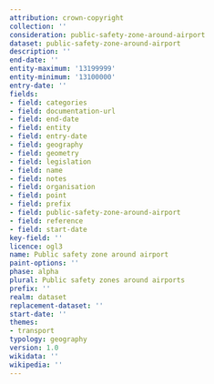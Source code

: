 ```yaml
---
attribution: crown-copyright
collection: ''
consideration: public-safety-zone-around-airport
dataset: public-safety-zone-around-airport
description: ''
end-date: ''
entity-maximum: '13199999'
entity-minimum: '13100000'
entry-date: ''
fields:
- field: categories
- field: documentation-url
- field: end-date
- field: entity
- field: entry-date
- field: geography
- field: geometry
- field: legislation
- field: name
- field: notes
- field: organisation
- field: point
- field: prefix
- field: public-safety-zone-around-airport
- field: reference
- field: start-date
key-field: ''
licence: ogl3
name: Public safety zone around airport
paint-options: ''
phase: alpha
plural: Public safety zones around airports
prefix: ''
realm: dataset
replacement-dataset: ''
start-date: ''
themes:
- transport
typology: geography
version: 1.0
wikidata: ''
wikipedia: ''
---
```

